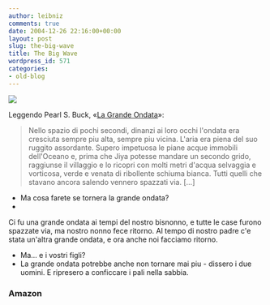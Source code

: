 ```yaml
---
author: leibniz
comments: true
date: 2004-12-26 22:16:00+00:00
layout: post
slug: the-big-wave
title: The Big Wave
wordpress_id: 571
categories:
- old-blog
---
```


![](http://i.a.cnn.net/cnn/interactive/world/0412/gallery.asia.quake2/sri.5.waves2.ap.jpg)




Leggendo Pearl S. Buck, «[La Grande Ondata](http://www.amazon.com/exec/obidos/ASIN/0064401715/qid=1104102678/sr=2-1/ref=pd_ka_b_2_1/002-3353886-1709606)»: 




> 

> 
> Nello spazio di pochi secondi, dinanzi ai loro occhi l'ondata era
cresciuta sempre piu alta, sempre piu vicina. L'aria era piena del suo
ruggito assordante. Supero impetuosa le piane acque immobili
dell'Oceano e, prima che Jiya potesse mandare un secondo grido,
raggiunse il villaggio e lo ricopri con molti metri d'acqua selvaggia e
vorticosa, verde e venata di ribollente schiuma bianca. Tutti quelli
che stavano ancora salendo vennero spazzati via. [...]  
- Ma cosa farete se tornera la grande ondata?   
-
Ci fu una grande ondata ai tempi del nostro bisnonno, e tutte le case
furono spazzate via, ma nostro nonno fece ritorno. Al tempo di nostro
padre c'e stata un'altra grande ondata, e ora anche noi facciamo
ritorno.   
- Ma... e i vostri figli?   
- La grande ondata potrebbe anche non tornare mai piu - dissero i due uomini. E ripresero a conficcare i pali nella sabbia. 




### Amazon

